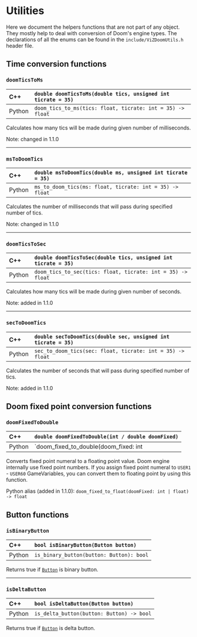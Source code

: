 # Utilities

Here we document the helpers functions that are not part of any object.
They mostly help to deal with conversion of Doom's engine types.
The declarations of all the enums can be found in the `include/ViZDoomUtils.h` header file.


## Time conversion functions

### `doomTicsToMs`

| C++    | `double doomTicsToMs(double tics, unsigned int ticrate = 35)` |
| :--    | :--                                                           |
| Python | `doom_tics_to_ms(tics: float, ticrate: int = 35) -> float`    |

Calculates how many tics will be made during given number of milliseconds.

Note: changed in 1.1.0


---
### `msToDoomTics`

| C++    | `double msToDoomTics(double ms, unsigned int ticrate = 35)` |
| :--    | :--                                                         |
| Python | `ms_to_doom_tics(ms: float, ticrate: int = 35) -> float`    |

Calculates the number of milliseconds that will pass during specified number of tics.

Note: changed in 1.1.0


---
### `doomTicsToSec`

| C++    | `double doomTicsToSec(double tics, unsigned int ticrate = 35)` |
| :--    | :--                                                            |
| Python | `doom_tics_to_sec(tics: float, ticrate: int = 35) -> float`    |

Calculates how many tics will be made during given number of seconds.

Note: added in 1.1.0


---
### `secToDoomTics`

| C++    | `double secToDoomTics(double sec, unsigned int ticrate = 35)` |
| :--    | :--                                                           |
| Python | `sec_to_doom_tics(sec: float, ticrate: int = 35) -> float`    |

Calculates the number of seconds that will pass during specified number of tics.

Note: added in 1.1.0


## Doom fixed point conversion functions

### `doomFixedToDouble`

| C++    | `double doomFixedToDouble(int / double doomFixed)`      |
| :--    | :--                                                     |
| Python | `doom_fixed_to_double(doom_fixed: int | float) -> float` |

Converts fixed point numeral to a floating point value.
Doom engine internally use fixed point numbers.
If you assign fixed point numeral to `USER1` - `USER60` GameVariables,
you can convert them to floating point by using this function.

Python alias (added in 1.1.0): `doom_fixed_to_float(doomFixed: int | float) -> float`


## Button functions

### `isBinaryButton`

| C++    | `bool isBinaryButton(Button button)`     |
| :--    | :--                                      |
| Python | `is_binary_button(button: Button): bool` |

Returns true if [`Button`](./enums.md#button) is binary button.


---
### `isDeltaButton`

| C++    | `bool isDeltaButton(Button button)`       |
| :--    | :--                                       |
| Python | `is_delta_button(button: Button) -> bool` |

Returns true if [`Button`](./enums.md#button) is delta button.
